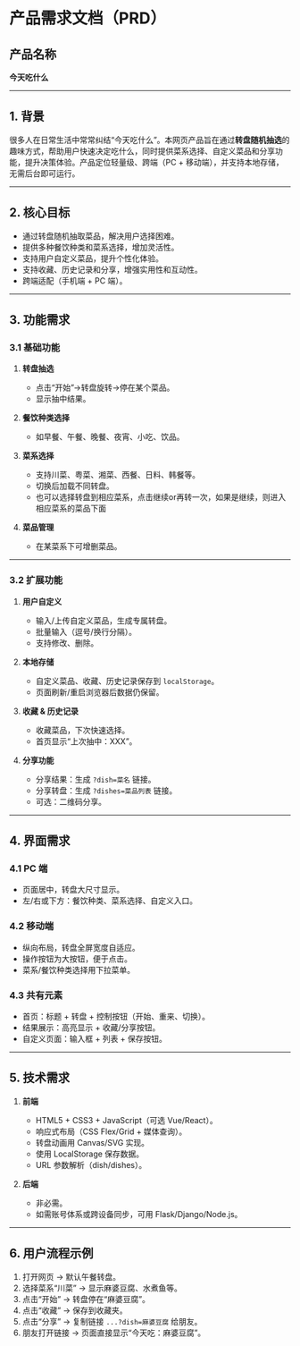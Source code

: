 # 产品需求文档（PRD）

## 产品名称

**今天吃什么**

---

## 1. 背景

很多人在日常生活中常常纠结“今天吃什么”。本网页产品旨在通过**转盘随机抽选**的趣味方式，帮助用户快速决定吃什么，同时提供菜系选择、自定义菜品和分享功能，提升决策体验。产品定位轻量级、跨端（PC + 移动端），并支持本地存储，无需后台即可运行。

---

## 2. 核心目标

* 通过转盘随机抽取菜品，解决用户选择困难。
* 提供多种餐饮种类和菜系选择，增加灵活性。
* 支持用户自定义菜品，提升个性化体验。
* 支持收藏、历史记录和分享，增强实用性和互动性。
* 跨端适配（手机端 + PC 端）。

---

## 3. 功能需求

### 3.1 基础功能

1. **转盘抽选**

   * 点击“开始”→转盘旋转→停在某个菜品。
   * 显示抽中结果。

2. **餐饮种类选择**

   * 如早餐、午餐、晚餐、夜宵、小吃、饮品。

3. **菜系选择**
   
   * 支持川菜、粤菜、湘菜、西餐、日料、韩餐等。
   * 切换后加载不同转盘。
   * 也可以选择转盘到相应菜系，点击继续or再转一次，如果是继续，则进入相应菜系的菜品下面

4. **菜品管理**

   * 在某菜系下可增删菜品。

---

### 3.2 扩展功能

1. **用户自定义**

   * 输入/上传自定义菜品，生成专属转盘。
   * 批量输入（逗号/换行分隔）。
   * 支持修改、删除。

2. **本地存储**

   * 自定义菜品、收藏、历史记录保存到 `localStorage`。
   * 页面刷新/重启浏览器后数据仍保留。

3. **收藏 & 历史记录**

   * 收藏菜品，下次快速选择。
   * 首页显示“上次抽中：XXX”。

4. **分享功能**

   * 分享结果：生成 `?dish=菜名` 链接。
   * 分享转盘：生成 `?dishes=菜品列表` 链接。
   * 可选：二维码分享。

---

## 4. 界面需求

### 4.1 PC 端

* 页面居中，转盘大尺寸显示。
* 左/右或下方：餐饮种类、菜系选择、自定义入口。

### 4.2 移动端

* 纵向布局，转盘全屏宽度自适应。
* 操作按钮为大按钮，便于点击。
* 菜系/餐饮种类选择用下拉菜单。

### 4.3 共有元素

* 首页：标题 + 转盘 + 控制按钮（开始、重来、切换）。
* 结果展示：高亮显示 + 收藏/分享按钮。
* 自定义页面：输入框 + 列表 + 保存按钮。

---

## 5. 技术需求

1. **前端**

   * HTML5 + CSS3 + JavaScript（可选 Vue/React）。
   * 响应式布局（CSS Flex/Grid + 媒体查询）。
   * 转盘动画用 Canvas/SVG 实现。
   * 使用 LocalStorage 保存数据。
   * URL 参数解析（dish/dishes）。

2. **后端**

   * 非必需。
   * 如需账号体系或跨设备同步，可用 Flask/Django/Node.js。

---

## 6. 用户流程示例

1. 打开网页 → 默认午餐转盘。
2. 选择菜系“川菜” → 显示麻婆豆腐、水煮鱼等。
3. 点击“开始” → 转盘停在“麻婆豆腐”。
4. 点击“收藏” → 保存到收藏夹。
5. 点击“分享” → 复制链接 `...?dish=麻婆豆腐` 给朋友。
6. 朋友打开链接 → 页面直接显示“今天吃：麻婆豆腐”。


